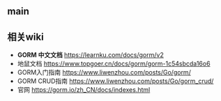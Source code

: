 ## main





## 相关wiki

- **GORM 中文文档**  https://learnku.com/docs/gorm/v2
- 地鼠文档 https://www.topgoer.cn/docs/gorm/gorm-1c54sbcda16o6
- GORM入门指南 https://www.liwenzhou.com/posts/Go/gorm/
- GORM CRUD指南 https://www.liwenzhou.com/posts/Go/gorm_crud/
- 官网 https://gorm.io/zh_CN/docs/indexes.html